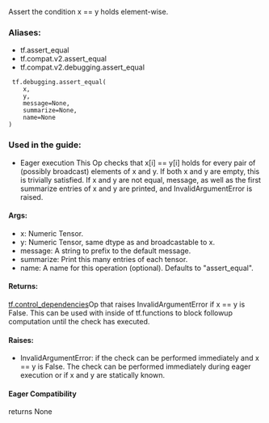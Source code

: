 Assert the condition x == y holds element-wise.
### Aliases:
- tf.assert_equal
- tf.compat.v2.assert_equal
- tf.compat.v2.debugging.assert_equal

```
 tf.debugging.assert_equal(
    x,
    y,
    message=None,
    summarize=None,
    name=None
)
```
### Used in the guide:
- Eager execution
This Op checks that x[i] == y[i] holds for every pair of (possibly broadcast) elements of x and y. If both x and y are empty, this is trivially satisfied.
If x and y are not equal, message, as well as the first summarize entries of x and y are printed, and InvalidArgumentError is raised.
#### Args:
- x: Numeric Tensor.
- y: Numeric Tensor, same dtype as and broadcastable to x.
- message: A string to prefix to the default message.
- summarize: Print this many entries of each tensor.
- name: A name for this operation (optional). Defaults to "assert_equal".
#### Returns:
[tf.control_dependencies](https://tensorflow.google.cn/api_docs/python/tf/control_dependencies)Op that raises InvalidArgumentError if x == y is False. This can be used with  inside of tf.functions to block followup computation until the check has executed.

#### Raises:
- InvalidArgumentError: if the check can be performed immediately and x == y is False. The check can be performed immediately during eager execution or if x and y are statically known.
#### Eager Compatibility
returns None
